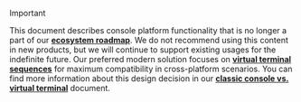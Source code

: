 > [!IMPORTANT]
> This document describes console platform functionality that is no longer a part of our **[ecosystem roadmap](../ecosystem-roadmap.md)**. We do not recommend using this content in new products, but we will continue to support existing usages for the indefinite future. Our preferred modern solution focuses on **[virtual terminal sequences](../console-virtual-terminal-sequences.md)** for maximum compatibility in cross-platform scenarios. You can find more information about this design decision in our **[classic console vs. virtual terminal](../classic-vs-vt.md)** document.